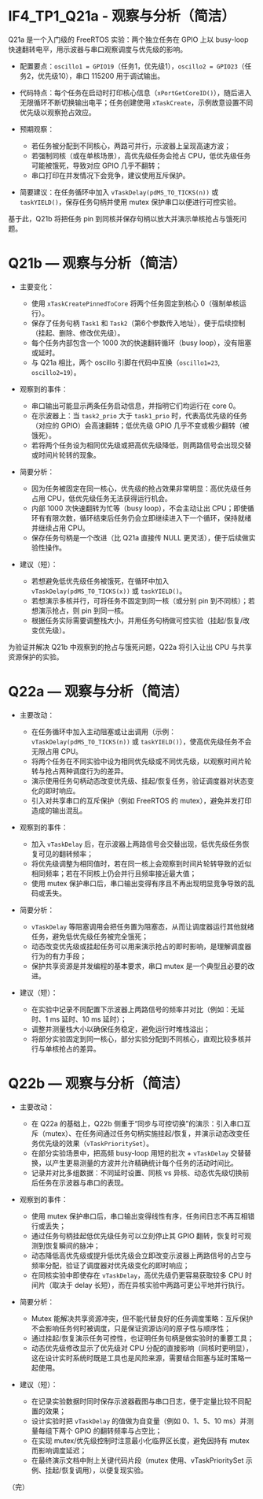 # IF4_TP1_Q21a - 观察与分析（简洁）

Q21a 是一个入门级的 FreeRTOS 实验：两个独立任务在 GPIO 上以 busy-loop 快速翻转电平，用示波器与串口观察调度与优先级的影响。

- 配置要点：`oscillo1 = GPIO19`（任务1，优先级1），`oscillo2 = GPIO23`（任务2，优先级10），串口 115200 用于调试输出。

- 代码特点：每个任务在启动时打印核心信息（`xPortGetCoreID()`），随后进入无限循环不断切换输出电平；任务创建使用 `xTaskCreate`，示例故意设置不同优先级以观察抢占效应。

- 预期观察：
  - 若任务被分配到不同核心，两路可并行，示波器上呈现高速方波；
  - 若强制同核（或在单核场景），高优先级任务会抢占 CPU，低优先级任务可能被饿死，导致对应 GPIO 几乎不翻转；
  - 串口打印在并发情况下会竞争，建议使用互斥保护。 

- 简要建议：在任务循环中加入 `vTaskDelay(pdMS_TO_TICKS(n))` 或 `taskYIELD()`，保存任务句柄并使用 mutex 保护串口以便进行可控实验。

基于此，Q21b 将把任务 pin 到同核并保存句柄以放大并演示单核抢占与饿死问题。

# Q21b — 观察与分析（简洁）

- 主要变化：
  - 使用 `xTaskCreatePinnedToCore` 将两个任务固定到核心 0（强制单核运行）。
  - 保存了任务句柄 `Task1` 和 `Task2`（第6个参数传入地址），便于后续控制（挂起、删除、修改优先级）。
  - 每个任务内部包含一个 1000 次的快速翻转循环（busy loop），没有阻塞或延时。
  - 与 Q21a 相比，两个 oscillo 引脚在代码中互换（`oscillo1=23`, `oscillo2=19`）。

- 观察到的事件：
  - 串口输出可能显示两条任务启动信息，并指明它们均运行在 core 0。
  - 在示波器上：当 `task2_prio` 大于 `task1_prio` 时，代表高优先级的任务（对应的 GPIO）会高速翻转；低优先级 GPIO 几乎不变或极少翻转（被饿死）。
  - 若将两个任务设为相同优先级或把高优先级降低，则两路信号会出现交替或时间片轮转的现象。

- 简要分析：
  - 因为任务被固定在同一核心，优先级的抢占效果非常明显：高优先级任务占用 CPU，低优先级任务无法获得运行机会。 
  - 内部 1000 次快速翻转为忙等（busy loop），不会主动让出 CPU；即使循环有有限次数，循环结束后任务仍会立即继续进入下一个循环，保持就绪并继续占用 CPU。
  - 保存任务句柄是一个改进（比 Q21a 直接传 NULL 更灵活），便于后续做实验性操作。

- 建议（短）：
  - 若想避免低优先级任务被饿死，在循环中加入 `vTaskDelay(pdMS_TO_TICKS(x))` 或 `taskYIELD()`。
  - 若想演示多核并行，可将任务不固定到同一核（或分别 pin 到不同核）；若想演示抢占，则 pin 到同一核。
  - 根据任务实际需要调整栈大小，并用任务句柄做可控实验（挂起/恢复/改变优先级）。

为验证并解决 Q21b 中观察到的抢占与饿死问题，Q22a 将引入让出 CPU 与共享资源保护的实验。

# Q22a — 观察与分析（简洁）

- 主要改动：
  - 在任务循环中加入主动阻塞或让出调用（示例：`vTaskDelay(pdMS_TO_TICKS(n))` 或 `taskYIELD()`），使高优先级任务不会无限占用 CPU。
  - 将两个任务在不同实验中设为相同优先级或不同优先级，以观察时间片轮转与抢占两种调度行为的差异。
  - 演示使用任务句柄动态改变优先级、挂起/恢复任务，验证调度器对状态变化的即时响应。
  - 引入对共享串口的互斥保护（例如 FreeRTOS 的 mutex），避免并发打印造成的输出混乱。

- 观察到的事件：
  - 加入 `vTaskDelay` 后，在示波器上两路信号会交替出现，低优先级任务恢复可见的翻转频率；
  - 将优先级调整为相同值时，若在同一核上会观察到时间片轮转导致的近似相同频率；若在不同核上仍会并行且频率接近最大值；
  - 使用 mutex 保护串口后，串口输出变得有序且不再出现明显竞争导致的乱码或丢失。

- 简要分析：
  - `vTaskDelay` 等阻塞调用会把任务置为阻塞态，从而让调度器运行其他就绪任务，避免低优先级任务被完全饿死；
  - 动态改变优先级或挂起任务可以用来演示抢占的即时影响，是理解调度器行为的有力手段；
  - 保护共享资源是并发编程的基本要求，串口 mutex 是一个典型且必要的改进。

- 建议（短）：
  - 在实验中记录不同配置下示波器上两路信号的频率并对比（例如：无延时、1 ms 延时、10 ms 延时）；
  - 调整并测量栈大小以确保任务稳定，避免运行时堆栈溢出；
  - 将部分实验固定到同一核心，部分实验分配到不同核心，直观比较多核并行与单核抢占的差异。

# Q22b — 观察与分析（简洁）

- 主要改动：
  - 在 Q22a 的基础上，Q22b 侧重于“同步与可控切换”的演示：引入串口互斥（mutex）、在任务间通过任务句柄实施挂起/恢复，并演示动态改变任务优先级的效果（`vTaskPrioritySet`）。
  - 在部分实验场景中，把高频 busy-loop 用短的批次 + `vTaskDelay` 交替替换，以产生更易测量的方波并允许精确统计每个任务的活动时间比。
  - 记录并对比多组数据：不同延时设置、同核 vs 异核、动态优先级切换前后任务在示波器与串口的表现。

- 观察到的事件：
  - 使用 mutex 保护串口后，串口输出变得线性有序，任务间日志不再互相错行或丢失；
  - 通过任务句柄挂起低优先级任务可以立刻停止其 GPIO 翻转，恢复时可观测到恢复瞬间的脉冲；
  - 动态降低高优先级或提升低优先级会立即改变示波器上两路信号的占空与频率分配，验证了调度器对优先级变化的即时响应；
  - 在同核实验中即使存在 `vTaskDelay`，高优先级仍更容易获取较多 CPU 时间片（取决于 delay 长短），而在异核实验中两路可更公平地并行执行。

- 简要分析：
  - Mutex 能解决共享资源冲突，但不能代替良好的任务调度策略：互斥保护不会影响任务何时被调度，只是保证资源访问的原子性与顺序性；
  - 通过挂起/恢复演示任务可控性，也证明任务句柄是做实验时的重要工具；
  - 动态优先级修改显示了优先级对 CPU 分配的直接影响（同核时更明显），这在设计实时系统时既是工具也是风险来源，需要结合阻塞与延时策略一起使用。

- 建议（短）：
  - 在记录实验数据时同时保存示波器截图与串口日志，便于定量比较不同配置的效果；
  - 设计实验时把 `vTaskDelay` 的值做为自变量（例如 0、1、5、10 ms）并测量每组下两个 GPIO 的翻转频率与占空比；
  - 在实现 mutex/优先级控制时注意最小化临界区长度，避免因持有 mutex 而影响调度延迟；
  - 在最终演示文档中附上关键代码片段（mutex 使用、vTaskPrioritySet 示例、挂起/恢复调用），以便复现实验。

（完）
